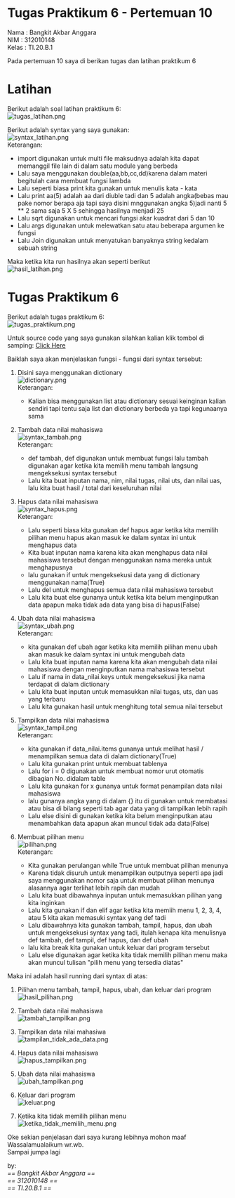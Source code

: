 # Tugas Praktikum 6 - Pertemuan 10

Nama : Bangkit Akbar Anggara<br>
NIM : 312010148<br>
Kelas : TI.20.B.1<br>

Pada pertemuan 10 saya di berikan tugas dan latihan praktikum 6

# Latihan
Berikut adalah soal latihan praktikum 6:<br>
![tugas_latihan.png](Pic/tugas_latihan.png)


Berikut adalah syntax yang saya gunakan:<br>
![syntax_latihan.png](Pic/syntax_latihan.png)<br>
Keterangan:
  - import digunakan untuk multi file maksudnya adalah kita dapat memanggil file lain di dalam satu module yang berbeda<br>
  - Lalu saya menggunakan double(aa,bb,cc,dd)karena dalam materi begitulah cara membuat fungsi lambda<br>
  - Lalu seperti biasa print kita gunakan untuk menulis kata - kata
  - Lalu print aa(5) adalah aa dari diuble tadi dan 5 adalah angka(bebas mau pake nomor berapa aja tapi saya disini mnggunakan angka 5)jadi nanti 5 ** 2 sama saja 5 X 5 sehingga hasilnya menjadi 25<br>
  - Lalu sqrt digunakan untuk mencari fungsi akar kuadrat dari 5 dan 10<br>
  - Lalu args digunakan untuk melewatkan satu atau beberapa argumen ke fungsi<br>
  - Lalu Join digunakan untuk menyatukan banyaknya string kedalam sebuah string<br>
  
Maka ketika kita run hasilnya akan seperti berikut<br>
![hasil_latihan.png](Pic/hasil_latihan.png)

# Tugas Praktikum 6

Berikut adalah tugas praktikum 6:<br>
![tugas_praktikum.png](Pic/tugas_praktikum.png)<br>

Untuk source code yang saya gunakan silahkan kalian klik tombol di samping:  [Click Here](praktikum_6.py)

Baiklah saya akan menjelaskan fungsi - fungsi dari syntax tersebut:<br>

1. Disini saya menggunakan dictionary<br>
  ![dictionary.png](Pic/dictionary.png)<br>
Keterangan:<br>
    - Kalian bisa menggunakan list atau dictionary sesuai keinginan kalian sendiri tapi tentu saja list dan dictionary berbeda ya tapi kegunaanya sama<br>

2. Tambah data nilai mahasiswa<br>
  ![syntax_tambah.png](Pic/syntax_tambah.png)<br>
Keterangan:<br>
    - def tambah, def digunakan untuk membuat fungsi lalu tambah digunakan agar ketika kita memilih menu tambah langsung mengeksekusi syntax tersebut<br>
    - Lalu kita buat inputan nama, nim, nilai tugas, nilai uts, dan nilai uas, lalu kita buat hasil / total dari keseluruhan nilai<br>
  
3. Hapus data nilai mahasiswa<br>
  ![syntax_hapus.png](Pic/syntax_hapus.png)<br>
Keterangan:<br>
    - Lalu seperti biasa kita gunakan def hapus agar ketika kita memilih pilihan menu hapus akan masuk ke dalam syntax ini untuk menghapus data<br>
    - Kita buat inputan nama karena kita akan menghapus data nilai mahasiswa tersebut dengan menggunakan nama mereka untuk menghapusnya<br>
    - lalu gunakan if untuk mengeksekusi data yang di dictionary menggunakan nama(True)<br>
    - Lalu del untuk menghapus semua data nilai mahasiswa tersebut<br>
    - Lalu kita buat else gunanya untuk ketika kita belum menginputkan data apapun maka tidak ada data yang bisa di hapus(False)<br>

4. Ubah data nilai mahasiswa<br>
  ![syntax_ubah.png](Pic/syntax_ubah.png)<br>
Keterangan:<br>
    -  kita gunakan def ubah agar ketika kita memilih pilihan menu ubah akan masuk ke dalam syntax ini untuk mengubah data<br> 
    - Lalu kita buat inputan nama karena kita akan mengubah data nilai mahasiswa dengan menginputkan nama mahasiswa tersebut<br>
    - Lalu if nama in data_nilai.keys untuk mengeksekusi jika nama terdapat di dalam dictionary<br>
    - Lalu kita buat inputan untuk memasukkan nilai tugas, uts, dan uas yang terbaru<br>
    - Lalu kita gunakan hasil untuk menghitung total semua nilai tersebut<br>

5. Tampilkan data nilai mahasiswa<br>
  ![syntax_tampil.png](Pic/syntax_tampil.png)<br>
Keterangan:<br>
    - kita gunakan if data_nilai.items gunanya untuk melihat hasil / menampilkan semua data di dalam dictionary(True)<br>
    - Lalu kita gunakan print untuk membuat tablenya<br>
    - Lalu for i = 0 digunakan untuk membuat nomor urut otomatis dibagian No. didalam table<br>
    - Lalu kita gunakan for x gunanya untuk format penampilan data nilai mahasiswa<br>
    - lalu gunanya angka yang di dalam {} itu di gunakan untuk membatasi atau bisa di bilang seperti tab agar data yang di tampilkan lebih rapih<br>
    - Lalu else disini di gunakan ketika kita belum menginputkan atau menambahkan data apapun akan muncul tidak ada data(False)<br>

6. Membuat pilihan menu<br>
  ![pilihan.png](Pic/pilihan.png)<br>
Keterangan:<br>
    - Kita gunakan perulangan while True untuk membuat pilihan menunya<br>
    - Karena tidak disuruh untuk menampilkan outputnya seperti apa jadi saya menggunakan nomor saja untuk membuat pilihan menunya alasannya agar terlihat lebih rapih dan mudah<br>
    - Lalu kita buat dibawahnya inputan untuk memasukkan pilihan yang kita inginkan<br>
    - Lalu kita gunakan if dan elif agar ketika kita memiih menu 1, 2, 3, 4, atau 5 kita akan memasuki syntax yang def tadi<br>
    - Lalu dibawahnya kita gunakan tambah, tampil, hapus, dan ubah untuk mengeksekusi syntax yang tadi, itulah kenapa kita menulisnya def tambah, def tampil, def hapus, dan def ubah<br>
    - lalu kita break kita gunakan untuk keluar dari program tersebut<br>
    - Lalu else digunakan agar ketika kita tidak memilih pilihan menu maka akan muncul tulisan "pilih menu yang tersedia diatas"<br>

Maka ini adalah hasil running dari syntax di atas:

1. Pilihan menu tambah, tampil, hapus, ubah, dan keluar dari program<br>
  ![hasil_pilihan.png](Pic/hasil_pilihan.png)<br>


2. Tambah data nilai mahasiswa<br>
  ![tambah_tampilkan.png](Pic/tambah_tampilkan.png)<br>
  

3. Tampilkan data nilai mahasiwa<br>
  ![tampilan_tidak_ada_data.png](Pic/tampilan_tidak_ada_data.png)<br>
  

4. Hapus data nilai mahasiswa<br>
  ![hapus_tampilkan.png](Pic/hapus_tampilkan.png)<br>
  
5. Ubah data nilai mahasiswa<br>
  ![ubah_tampilkan.png](Pic/ubah_tampilkan.png)<br>
  

6. Keluar dari program<br>
  ![keluar.png](Pic/keluar.png)<br>


7. Ketika kita tidak memilih pilihan menu<br>
  ![ketika_tidak_memilih_menu.png](Pic/ketika_tidak_memilih_menu.png)<br>

Oke sekian penjelasan dari saya kurang lebihnya mohon maaf Wassalamualaikum wr.wb.<br>
Sampai jumpa lagi<br>

by:<br>
 _== Bangkit Akbar Anggara ==_<br>
 _== 312010148 ==_<br>
 _== TI.20.B.1 ==_<br>
